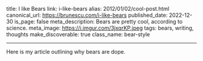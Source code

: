 title: I like Bears
link: i-like-bears
alias: 2012/01/02/cool-post.html
canonical_url: https://brunescu.com/i-like-bears
published_date: 2022-12-30
is_page: false
meta_description: Bears are pretty cool, according to science.
meta_image: https://i.imgur.com/3jxqrKP.jpeg
tags: bears, writing, thoughts
make_discoverable: true
class_name: bear-style
___

Here is my article outlining why bears are dope.